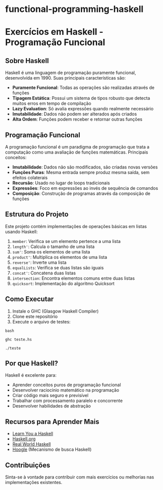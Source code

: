# functional-programming-haskell

# Exercícios em Haskell - Programação Funcional

## Sobre Haskell

Haskell é uma linguagem de programação puramente funcional, desenvolvida em 1990. Suas principais características são:

- **Puramente Funcional**: Todas as operações são realizadas através de funções
- **Tipagem Estática**: Possui um sistema de tipos robusto que detecta muitos erros em tempo de compilação
- **Lazy Evaluation**: Só avalia expressões quando realmente necessário
- **Imutabilidade**: Dados não podem ser alterados após criados
- **Alta Ordem**: Funções podem receber e retornar outras funções

## Programação Funcional

A programação funcional é um paradigma de programação que trata a computação como uma avaliação de funções matemáticas. Principais conceitos:

- **Imutabilidade**: Dados não são modificados, são criadas novas versões
- **Funções Puras**: Mesma entrada sempre produz mesma saída, sem efeitos colaterais
- **Recursão**: Usado no lugar de loops tradicionais
- **Expressões**: Foco em expressões ao invés de sequência de comandos
- **Composição**: Construção de programas através da composição de funções

## Estrutura do Projeto

Este projeto contém implementações de operações básicas em listas usando Haskell:

1. `member`: Verifica se um elemento pertence a uma lista
2. `length'`: Calcula o tamanho de uma lista
3. `sum'`: Soma os elementos de uma lista
4. `product'`: Multiplica os elementos de uma lista
5. `reverse'`: Inverte uma lista
6. `equalLists`: Verifica se duas listas são iguais
7. `concat'`: Concatena duas listas
8. `intersection`: Encontra elementos comuns entre duas listas
9. `quicksort`: Implementação do algoritmo Quicksort

## Como Executar

1. Instale o GHC (Glasgow Haskell Compiler)
2. Clone este repositório
3. Execute o arquivo de testes:

`bash`

`ghc teste.hs`

`./teste`

## Por que Haskell?

Haskell é excelente para:
- Aprender conceitos puros de programação funcional
- Desenvolver raciocínio matemático na programação
- Criar código mais seguro e previsível
- Trabalhar com processamento paralelo e concorrente
- Desenvolver habilidades de abstração

## Recursos para Aprender Mais

- [Learn You a Haskell](http://learnyouahaskell.com/)
- [Haskell.org](https://www.haskell.org/)
- [Real World Haskell](http://book.realworldhaskell.org/)
- [Hoogle](https://hoogle.haskell.org/) (Mecanismo de busca Haskell)

## Contribuições

Sinta-se à vontade para contribuir com mais exercícios ou melhorias nas implementações existentes.
